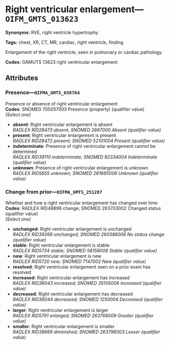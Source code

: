 # Right ventricular enlargement—`OIFM_GMTS_013623`

**Synonyms:** RVE, right ventricle hypertrophy

**Tags:** chest, XR, CT, MR, cardiac, right ventricle, finding

Enlargement of the right ventricle, seen in pulmonary or cardiac pathology.

**Codes:** GAMUTS 13623 right ventricular enlargement

## Attributes

### Presence—`OIFMA_GMTS_658764`

Presence or absence of right ventricular enlargement  
**Codes**: SNOMED 705057003 Presence (property) (qualifier value)  
*(Select one)*

- **absent**: Right ventricular enlargement is absent  
_RADLEX RID28473 absent; SNOMED 2667000 Absent (qualifier value)_
- **present**: Right ventricular enlargement is present  
_RADLEX RID28472 present; SNOMED 52101004 Present (qualifier value)_
- **indeterminate**: Presence of right ventricular enlargement cannot be determined  
_RADLEX RID39110 indeterminate; SNOMED 82334004 Indeterminate (qualifier value)_
- **unknown**: Presence of right ventricular enlargement is unknown  
_RADLEX RID5655 unknown; SNOMED 261665006 Unknown (qualifier value)_

### Change from prior—`OIFMA_GMTS_251287`

Whether and how a right ventricular enlargement has changed over time  
**Codes**: RADLEX RID49896 change; SNOMED 263703002 Changed status (qualifier value)  
*(Select one)*

- **unchanged**: Right ventricular enlargement is unchanged  
_RADLEX RID39268 unchanged; SNOMED 260388006 No status change (qualifier value)_
- **stable**: Right ventricular enlargement is stable  
_RADLEX RID5734 stable; SNOMED 58158008 Stable (qualifier value)_
- **new**: Right ventricular enlargement is new  
_RADLEX RID5720 new; SNOMED 7147002 New (qualifier value)_
- **resolved**: Right ventricular enlargement seen on a prior exam has resolved  
- **increased**: Right ventricular enlargement has increased  
_RADLEX RID36043 increased; SNOMED 35105006 Increased (qualifier value)_
- **decreased**: Right ventricular enlargement has decreased  
_RADLEX RID36044 decreased; SNOMED 1250004 Decreased (qualifier value)_
- **larger**: Right ventricular enlargement is larger  
_RADLEX RID5791 enlarged; SNOMED 263768009 Greater (qualifier value)_
- **smaller**: Right ventricular enlargement is smaller  
_RADLEX RID38669 diminished; SNOMED 263796003 Lesser (qualifier value)_